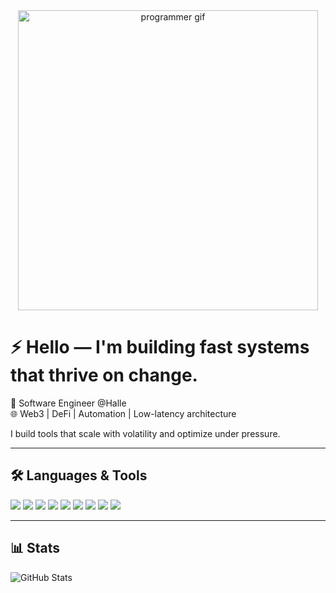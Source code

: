 <div align="center">
  <img src="https://cdn.dribbble.com/users/1162077/screenshots/3848914/programmer.gif" width="480" alt="programmer gif" />
</div>

# ⚡ Hello — I'm building fast systems that thrive on change.

🧠 Software Engineer @Halle  
🌐 Web3 | DeFi | Automation | Low-latency architecture  

I build tools that scale with volatility and optimize under pressure.

---

## 🛠 Languages & Tools

<p align="left">
  <img src="https://img.shields.io/badge/-JavaScript-black?style=flat-square&logo=javascript" />
  <img src="https://img.shields.io/badge/-TypeScript-black?style=flat-square&logo=typescript" />
  <img src="https://img.shields.io/badge/-Solidity-black?style=flat-square&logo=ethereum" />
  <img src="https://img.shields.io/badge/-Rust-black?style=flat-square&logo=rust" />
  <img src="https://img.shields.io/badge/-Node.js-black?style=flat-square&logo=node.js" />
  <img src="https://img.shields.io/badge/-React-black?style=flat-square&logo=react" />
  <img src="https://img.shields.io/badge/-Next.js-black?style=flat-square&logo=next.js" />
  <img src="https://img.shields.io/badge/-Git-black?style=flat-square&logo=git" />
  <img src="https://img.shields.io/badge/-Hardhat-black?style=flat-square&logo=ethereum" />
</p>

---

## 📊 Stats

![GitHub Stats](https://github-readme-stats.vercel.app/api?username=behalshabnam&show_icons=true&theme=tokyonight&hide_border=true)

